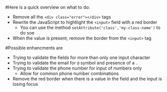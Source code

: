 #Here is a quick overview on what to do:
* Remove all the `<div class="error"></div>` tags
* Rewrite the JavaScript to hightlight the `<input>` field with a red border    
    * You can use the method `setAttribute('class','my-class-name')` to do soe
* When the value is present, remove the border from the `<input>` tag

#Possible enhancments are
* Trying to validate the fields for more than only one input character
* Trying to validate the email for `@` symbol and presence of a `.`
* Trying to validate the phone number for input of numbers only
    * Allow for common phone number combinations
* Remove the red border when there is a value in the field and the input is losing focus


